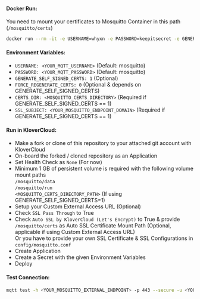 #### Docker Run:
You need to mount your certificates to Mosquitto Container in this path (`/mosquitto/certs`)

```sh
docker run --rm -it -e USERNAME=whyxn -e PASSWORD=keepitsecret -e GENERATE_SELF_SIGNED_CERTS=1 -e CERTS_DIR=/mosquitto/certs --name mosquitto -e SSL_SUBJECT=mosquitto.example.com -p 1883:1883 --read-only -v /vol/mosquitto/run:/mosquitto/run -v /vol/mosquitto/data:/mosquitto/data -v /vol/mosquitto/certs:/mosquitto/certs  klovercloud/mosquitto:2.0
```
####

#### Environment Variables:
- `USERNAME: <YOUR_MQTT_USERNAME>` (Default: mosquitto)
- `PASSWORD: <YOUR_MQTT_PASSWORD>` (Default: mosquitto)
- `GENERATE_SELF_SIGNED_CERTS: 1` (Optional)
- `FORCE_REGENERATE_CERTS: 0` (Optional & depends on GENERATE_SELF_SIGNED_CERTS)
- `CERTS_DIR: <MOSQUITTO_CERTS_DIRECTORY>` (Required if GENERATE_SELF_SIGNED_CERTS == 1)
- `SSL_SUBJECT: <YOUR_MOSQUITTO_ENDPOINT_DOMAIN>` (Required if GENERATE_SELF_SIGNED_CERTS == 1)


####
#### Run in KloverCloud:
- Make a fork or clone of this repository to your attached git account with KloverCloud
- On-board the forked / cloned repository as an Application
- Set Health Check as `None` (For now)
- Minimum 1 GB of persistent volume is required with the following volume mount paths    
`/mosquitto/data`    
`/mosquitto/run`    
`<MOSQUITTO_CERTS_DIRECTORY_PATH>` (If using GENERATE_SELF_SIGNED_CERTS=1)        
- Setup your Custom External Access URL (Optional)
- Check `SSL Pass Through` to True
- Check `Auto SSL by KloverCloud (Let's Encrypt)` to True & provide `/mosquitto/certs` as Auto SSL Certificate Mount Path  (Optional, applicable if using Custom External Access URL)   
Or you have to provide your own SSL Certificate & SSL Configurations in `config/mosquitto.conf`
- Create Application
- Create a Secret with the given Environment Variables
- Deploy


#### Test Connection:
```sh
mqtt test -h <YOUR_MOSQUITTO_EXTERNAL_ENDPOINT> -p 443 --secure -u <YOUR_MQTT_USERNAME> -pw <YOUR_MQTT_PASSWORD>
```
